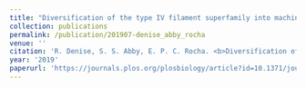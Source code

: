 ```yaml
---
title: "Diversification of the type IV filament superfamily into machines for adhesion, protein secretion, DNA uptake, and motility"
collection: publications
permalink: /publication/201907-denise_abby_rocha
venue: ''
citation: 'R. Denise, S. S. Abby, E. P. C. Rocha. <b>Diversification of the type IV filament superfamily into machines for adhesion, protein secretion, DNA uptake, and motility</b>, <i>PLOS Biology,</i> July 2019'
year: '2019'
paperurl: 'https://journals.plos.org/plosbiology/article?id=10.1371/journal.pbio.3000390'
---
```

